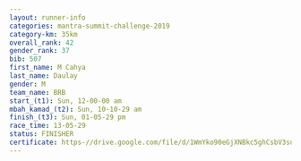 ```yaml
---
layout: runner-info 
categories: mantra-summit-challenge-2019 
category-km: 35km 
overall_rank: 42
gender_rank: 37
bib: 507
first_name: M Cahya
last_name: Daulay
gender: M
team_name: BRB
start_(t1): Sun, 12-00-00 am
mbah_kamad_(t2): Sun, 10-10-29 am
finish_(t3): Sun, 01-05-29 pm
race_time: 13-05-29
status: FINISHER
certificate: https-//drive.google.com/file/d/1WmYko90eGjXNBkc5ghCsbV3suks4xGut/view?usp=sharing
---
```

